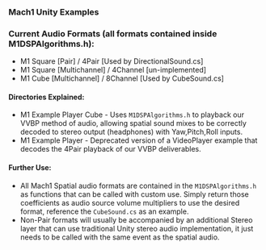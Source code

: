 ### Mach1 Unity Examples
### 
### 
### Current Audio Formats (all formats contained inside M1DSPAlgorithms.h):
 - M1 Square [Pair] / 4Pair [Used by DirectionalSound.cs]
 - M1 Square [Multichannel] / 4Channel [un-implemented] 
 - M1 Cube [Multichannel] / 8Channel [Used by CubeSound.cs]

#### Directories Explained:
 - M1 Example Player Cube - Uses `M1DSPAlgorithms.h` to playback our VVBP method of audio, allowing spatial sound mixes to be correctly decoded to stereo output (headphones) with Yaw,Pitch,Roll inputs. 
 - M1 Example Player - Deprecated version of a VideoPlayer example that decodes the 4Pair playback of our VVBP deliverables. 

#### Further Use:
 - All Mach1 Spatial audio formats are contained in the `M1DSPAlgorithms.h` as functions that can be called with custom use. Simply return those coefficients as audio source volume multipliers to use the desired format, reference the `CubeSound.cs` as an example. 
 - Non-Pair formats will usually be accompanied by an additional Stereo layer that can use traditional Unity stereo audio implementation, it just needs to be called with the same event as the spatial audio.